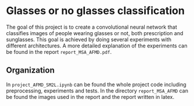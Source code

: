 # Glasses or no glasses classification
The goal of this project is to create a convolutional neural network that classifies images of people wearing glasses or not, both prescription and sunglasses. This goal is achieved by doing several experiments with different architectures. A more detailed explanation of the experiments can be found in the report ```report_MSA_AFMD.pdf```.

## Organization
In ```project_AFMD_SM2L.ipynb``` can be found the whole project code including preprocessing, experiments and tests.
In the directory ```report_MSA_AFMD``` can be found the images used in the report and the report written in latex.
